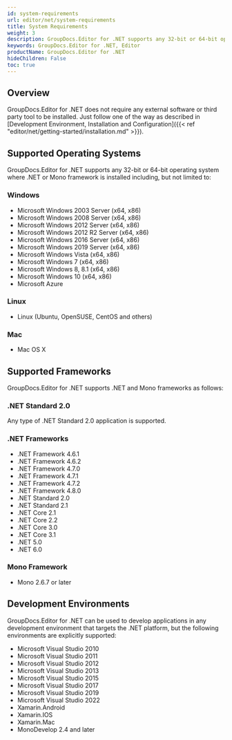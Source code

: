 ```yaml
---
id: system-requirements
url: editor/net/system-requirements
title: System Requirements
weight: 3
description: GroupDocs.Editor for .NET supports any 32-bit or 64-bit operating system where .NET or Mono framework is installed
keywords: GroupDocs.Editor for .NET, Editor
productName: GroupDocs.Editor for .NET
hideChildren: False
toc: true
---
```

## Overview

GroupDocs.Editor for .NET does not require any external software or third party tool to be installed. Just follow one of the way as described in [Development Environment, Installation and Configuration]({{< ref "editor/net/getting-started/installation.md" >}}).

## Supported Operating Systems

GroupDocs.Editor for .NET supports any 32-bit or 64-bit operating system where .NET or Mono framework is installed including, but not limited to:

### Windows

* Microsoft Windows 2003 Server (x64, x86)
* Microsoft Windows 2008 Server (x64, x86)
* Microsoft Windows 2012 Server (x64, x86)
* Microsoft Windows 2012 R2 Server (x64, x86)
* Microsoft Windows 2016 Server (x64, x86)
* Microsoft Windows 2019 Server (x64, x86)
* Microsoft Windows Vista (x64, x86)
* Microsoft Windows 7 (x64, x86)
* Microsoft Windows 8, 8.1 (x64, x86)
* Microsoft Windows 10 (x64, x86)
* Microsoft Azure

### Linux

* Linux (Ubuntu, OpenSUSE, CentOS and others)

### Mac

* Mac OS X

## Supported Frameworks

GroupDocs.Editor for .NET supports .NET and Mono frameworks as follows:

### .NET Standard 2.0

Any type of .NET Standard 2.0 application is supported.

### .NET Frameworks


* .NET Framework 4.6.1
* .NET Framework 4.6.2
* .NET Framework 4.7.0
* .NET Framework 4.7.1
* .NET Framework 4.7.2
* .NET Framework 4.8.0
* .NET Standard 2.0
* .NET Standard 2.1
* .NET Core 2.1
* .NET Core 2.2
* .NET Core 3.0
* .NET Core 3.1
* .NET 5.0
* .NET 6.0

### Mono Framework

* Mono 2.6.7 or later

## Development Environments

GroupDocs.Editor for .NET can be used to develop applications in any development environment that targets the .NET platform, but the following environments are explicitly supported:

* Microsoft Visual Studio 2010
* Microsoft Visual Studio 2011
* Microsoft Visual Studio 2012
* Microsoft Visual Studio 2013
* Microsoft Visual Studio 2015
* Microsoft Visual Studio 2017
* Microsoft Visual Studio 2019
* Microsoft Visual Studio 2022
* Xamarin.Android
* Xamarin.IOS
* Xamarin.Mac
* MonoDevelop 2.4 and later
